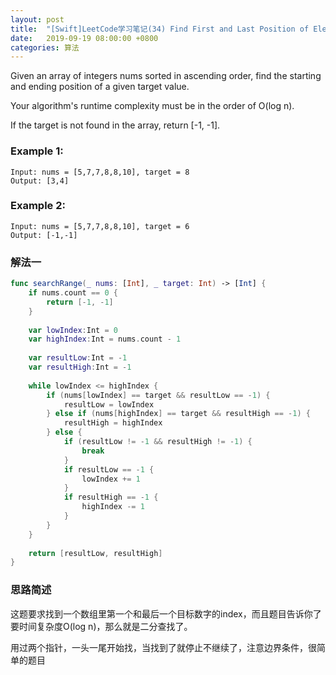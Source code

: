 ```yaml
---
layout: post
title:  "[Swift]LeetCode学习笔记(34) Find First and Last Position of Element in Sorted Array"
date:   2019-09-19 08:00:00 +0800
categories: 算法
---
```


Given an array of integers nums sorted in ascending order, find the starting and ending position of a given target value.

Your algorithm's runtime complexity must be in the order of O(log n).

If the target is not found in the array, return [-1, -1].

### Example 1:

```
Input: nums = [5,7,7,8,8,10], target = 8
Output: [3,4]
```

### Example 2:

```
Input: nums = [5,7,7,8,8,10], target = 6
Output: [-1,-1]
```

### 解法一

```swift
func searchRange(_ nums: [Int], _ target: Int) -> [Int] {
    if nums.count == 0 {
        return [-1, -1]
    }
    
    var lowIndex:Int = 0
    var highIndex:Int = nums.count - 1
    
    var resultLow:Int = -1
    var resultHigh:Int = -1
    
    while lowIndex <= highIndex {
        if (nums[lowIndex] == target && resultLow == -1) {
            resultLow = lowIndex
        } else if (nums[highIndex] == target && resultHigh == -1) {
            resultHigh = highIndex
        } else {
            if (resultLow != -1 && resultHigh != -1) {
                break
            }
            if resultLow == -1 {
                lowIndex += 1
            }
            if resultHigh == -1 {
                highIndex -= 1
            }
        }
    }
    
    return [resultLow, resultHigh]
}
```

### 思路简述

这题要求找到一个数组里第一个和最后一个目标数字的index，而且题目告诉你了要时间复杂度O(log n)，那么就是二分查找了。

用过两个指针，一头一尾开始找，当找到了就停止不继续了，注意边界条件，很简单的题目

